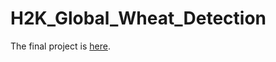 # H2K_Global_Wheat_Detection
The final project is [here](https://github.com/otesoo11781/H2K_Global_Wheat_Detection).
